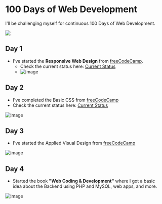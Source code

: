 # 100 Days of Web Development
I'll be challenging myself for continuous 100 Days of Web Development.

<img src="https://img.shields.io/badge/Current%20Day-04-or?style=for-the-badge" />

## Day 1
- I've started the **Responsive Web Design** from [freeCodeCamp](https://www.freecodecamp.org/learn/responsive-web-design/).
  - Check the current status here: [Current Status](https://www.freecodecamp.org/saswatsamal)
  - ![image](https://user-images.githubusercontent.com/39031660/120115268-8a0d7d00-c1a0-11eb-9822-d5f449409c53.png)

## Day 2
- I've completed the Basic CSS from [freeCodeCamp](https://www.freecodecamp.org/learn/responsive-web-design/)
- Check the current status here: [Current Status](https://www.freecodecamp.org/saswatsamal)

![image](https://user-images.githubusercontent.com/39031660/120222005-ef26a880-c25c-11eb-8988-6d0fc00dac3c.png)

## Day 3
- I've started the Applied Visual Design from [freeCodeCamp](https://www.freecodecamp.org/learn/responsive-web-design#applied-visual-design)

![image](https://user-images.githubusercontent.com/39031660/120368278-80664f80-c32f-11eb-8b1d-404a4602524f.png)

## Day 4
- Started the book **"Web Coding & Development"** where I got a basic idea about the Backend using PHP and MySQL, web apps, and more.

![image](https://user-images.githubusercontent.com/39031660/120531697-8aa24f80-c3fc-11eb-8fe4-fdb780e20617.png)


